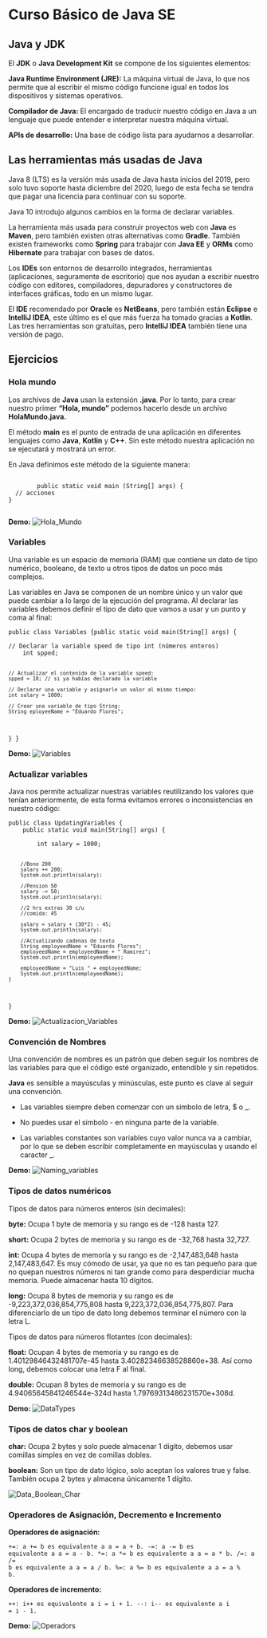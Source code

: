 # Curso Básico de Java SE

## Java y JDK

El **JDK** o **Java Development Kit** se compone de los siguientes elementos:

**Java Runtime Environment (JRE):** La máquina virtual de Java, lo que nos permite que al escribir el mismo código funcione igual en todos los dispositivos y sistemas operativos.

**Compilador de Java:** El encargado de traducir nuestro código en Java a un lenguaje que puede entender e interpretar nuestra máquina virtual.

**APIs de desarrollo:** Una base de código lista para ayudarnos a desarrollar.

## Las herramientas más usadas de Java

Java 8 (LTS) es la versión más usada de Java hasta inicios del 2019, pero solo tuvo soporte hasta diciembre del 2020, luego de esta fecha se tendra que pagar una licencia para continuar con su soporte.

Java 10 introdujo algunos cambios en la forma de declarar variables.

La herramienta más usada para construir proyectos web con **Java** es **Maven**, pero también existen otras alternativas como **Gradle**. También existen frameworks como **Spring** para trabajar con **Java EE** y **ORMs** como **Hibernate** para trabajar con bases de datos.

Los **IDEs** son entornos de desarrollo integrados, herramientas (aplicaciones, seguramente de escritorio) que nos ayudan a escribir nuestro código con editores, compiladores, depuradores y constructores de interfaces gráficas, todo en un mismo lugar.

El **IDE** recomendado por **Oracle** es **NetBeans**, pero también están **Eclipse** e **IntelliJ IDEA**, este último es el que más fuerza ha tomado gracias a **Kotlin**. Las tres herramientas son gratuitas, pero **IntelliJ IDEA** también tiene una versión de pago.

## Ejercicios

### Hola mundo

Los archivos de **Java** usan la extensión **.java**. Por lo tanto, para crear nuestro primer **“Hola, mundo”** podemos hacerlo desde un archivo **HolaMundo.java.**

El método **main** es el punto de entrada de una aplicación en diferentes lenguajes como **Java**, **Kotlin** y **C++**. Sin este método nuestra aplicación no se ejecutará y mostrará un error.

En Java definimos este método de la siguiente manera:

<p>
    <code>
        public static void main (String[] args) {
  // acciones
}
    </code>
</p>

**Demo:**
![Hola_Mundo](https://res.cloudinary.com/dvhl6xkqf/image/upload/v1626045747/Academia-Java.-CDMX/Java-Basico-SE/Hola_Mundo_lswacs.png)

### Variables

Una variable es un espacio de memoria (RAM) que contiene un dato de tipo numérico, booleano, de texto u otros tipos de datos un poco más complejos.

Las variables en Java se componen de un nombre único y un valor que puede cambiar a lo largo de la ejecución del programa. Al declarar las variables debemos definir el tipo de dato que vamos a usar y un punto y coma al final:

<p>
<code>public class Variables {public static void main(String[] args) {<br>
// Declarar la variable speed de tipo int (números enteros)
    int spped;

    // Actualizar el contenido de la variable speed:
    spped = 10; // si ya habías declarado la variable

    // Declarar una variable y asignarle un valor al mismo tiempo:
    int salary = 1000;

    // Crear una variable de tipo String:
    String eployeeName = "Eduardo Flores";
  }
}
</code>
</p>

**Demo:**
![Variables](https://res.cloudinary.com/dvhl6xkqf/image/upload/v1626047065/Academia-Java.-CDMX/Java-Basico-SE/Variables_oj8i4k.png)

### Actualizar variables
Java nos permite actualizar nuestras variables reutilizando los valores que tenían anteriormente, de esta forma evitamos errores o inconsistencias en nuestro código:

<p><code>public class UpdatingVariables {
    public static void main(String[] args) {<br>
        int salary = 1000;

        //Bono 200
        salary += 200;
        System.out.println(salary);

        //Pension 50
        salary -= 50;
        System.out.println(salary);

        //2 hrs extras 30 c/u
        //comida: 45

        salary = salary + (30*2) - 45;
        System.out.println(salary);

        //Actualizando cadenas de texto
        String employeedName = "Eduardo Flores";
        employeedName = employeedName + " Ramirez";
        System.out.println(employeedName);

        employeedName = "Luis " + employeedName;
        System.out.println(employeedName);
    }
}</code></p>
**Demo:**
![Actualizacion_Variables](https://res.cloudinary.com/dvhl6xkqf/image/upload/v1626047690/Academia-Java.-CDMX/Java-Basico-SE/ActualizandoVariables_ptht8y.png)

### Convención de Nombres
Una convención de nombres es un patrón que deben seguir los nombres de las variables para que el código esté organizado, entendible y sin repetidos.

**Java** es sensible a mayúsculas y minúsculas, este punto es clave al seguir una convención.

- Las variables siempre deben comenzar con un simbolo de letra, $ o _.

- No puedes usar el simbolo - en ninguna parte de la variable.

- Las variables constantes son variables cuyo valor nunca va a cambiar, por lo que se deben escribir completamente en mayúsculas y usando el caracter _.

**Demo:**
![Naming_variables](https://res.cloudinary.com/dvhl6xkqf/image/upload/v1626048201/Academia-Java.-CDMX/Java-Basico-SE/NamingVariables_xn0lzh.png)

### Tipos de datos numéricos
Tipos de datos para números enteros (sin decimales):

**byte:** Ocupa 1 byte de memoria y su rango es de -128 hasta 127.

**short:** Ocupa 2 bytes de memoria y su rango es de -32,768 hasta 32,727.

**int:** Ocupa 4 bytes de memoria y su rango es de -2,147,483,648 hasta 2,147,483,647. Es muy cómodo de usar, ya que no es tan pequeño para que no quepan nuestros números ni tan grande como para desperdiciar mucha memoria. Puede almacenar hasta 10 dígitos.

**long:** Ocupa 8 bytes de memoria y su rango es de -9,223,372,036,854,775,808 hasta 9,223,372,036,854,775,807. Para diferenciarlo de un tipo de dato long debemos terminar el número con la letra L.


Tipos de datos para números flotantes (con decimales):

**float:** Ocupan 4 bytes de memoria y su rango es de 1.40129846432481707e-45 hasta 3.40282346638528860e+38. Así como long, debemos colocar una letra F al final.

**double:** Ocupan 8 bytes de memoria y su rango es de 4.94065645841246544e-324d hasta 1.79769313486231570e+308d.

**Demo:**
![DataTypes](https://res.cloudinary.com/dvhl6xkqf/image/upload/v1626049241/Academia-Java.-CDMX/Java-Basico-SE/DataTypes_ekx7ez.png)

### Tipos de datos char y boolean
**char:** Ocupa 2 bytes y solo puede almacenar 1 dígito, debemos usar comillas simples en vez de comillas dobles.

**boolean:** Son un tipo de dato lógico, solo aceptan los valores true y false. También ocupa 2 bytes y almacena únicamente 1 dígito.

![Data_Boolean_Char](https://res.cloudinary.com/dvhl6xkqf/image/upload/v1626049641/Academia-Java.-CDMX/Java-Basico-SE/CharBoolean_xmn9kk.png)

### Operadores de Asignación, Decremento e Incremento

**Operadores de asignación:**

<code>+=: a += b es equivalente a a = a + b.
-=: a -= b es equivalente a a = a - b.
*=: a *= b es equivalente a a = a * b.
/=: a /= b es equivalente a a = a / b.
%=: a %= b es equivalente a a = a % b.</code>

**Operadores de incremento:**

<code>++: i++ es equivalente a i = i + 1.
--: i-- es equivalente a i = i - 1.</code>

**Demo:**
![Operadors](https://res.cloudinary.com/dvhl6xkqf/image/upload/v1626050836/Academia-Java.-CDMX/Java-Basico-SE/Captura_de_pantalla_119_gtc8pw.png)

